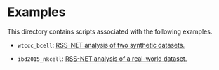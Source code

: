 # Examples

This directory contains scripts associated with the following examples.

- `wtccc_bcell`: [RSS-NET analysis of two synthetic datasets.](https://suwonglab.github.io/rss-net/wtccc_bcell.html)

- `ibd2015_nkcell`: [RSS-NET analysis of a real-world dataset.](https://suwonglab.github.io/rss-net/ibd2015_nkcell.html)
